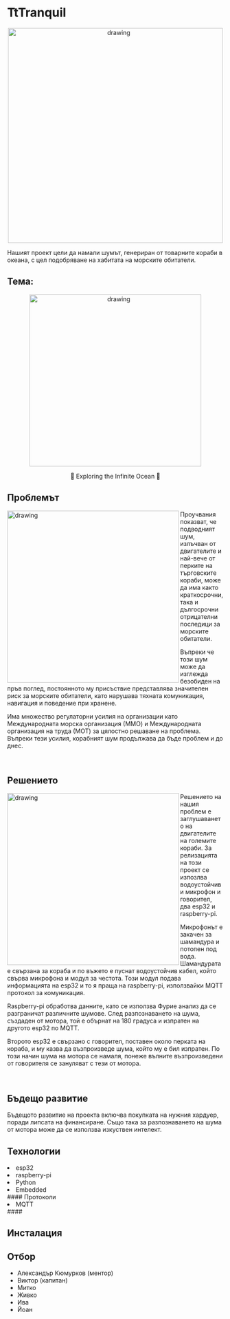 # TtTranquil
<div align="center">
  <img src="https://github.com/JivkoNushev/TtT-HackTUES-10/assets/54147006/bfe486a6-8504-4b99-9776-bdf6c2c95fa3" alt="drawing" style="width:500px;"/>
</div>
<p>
    Нашият проект цели да намали шумът, генериран от товарните кораби в океана, с цел подобряване на хабитата на морските обитатели.
</p>
  
## Тема: 
<div align="center">
  <img src="https://github.com/JivkoNushev/TtT-HackTUES-10/assets/54147006/62c3eaf8-657d-4cae-8908-2faf422574e2" alt="drawing" style="width:400px;"/>
  <p>🌊 Exploring the Infinite Ocean 🌊</p>
</div>

## Проблемът

<div>
  <img align="left" src="https://github.com/JivkoNushev/TtT-HackTUES-10/assets/54147006/5bc11aa0-baa6-4149-9547-f767928adf62" alt="drawing" style="width:400px;"/>

  <p> Проучвания показват, че подводният шум, излъчван от двигателите и най-вече от перките на търговските кораби, може да има както краткосрочни, така и дългосрочни отрицателни последици за морските обитатели. </p>
  <p> Въпреки че този шум може да изглежда безобиден на пръв поглед, постоянното му присъствие представлява значителен риск за морските обитатели, като нарушава тяхната комуникация, навигация и поведение при хранене. </p>
  <p> Има множество регулаторни усилия на организации като Международната морска организация (ММО) и Международната организация на труда (МОТ) за цялостно решаване на проблема. Въпреки тези усилия, корабният шум продължава да бъде проблем и до днес. </p>
  
  <br clear="left"/>
</div>


## Решението
<div>
  <img align="left" src="https://github.com/JivkoNushev/TtT-HackTUES-10/assets/50800277/a3e73175-6854-4096-9b5f-905b9f041fe8" alt="drawing" style="width:400px;"/>

  <p> Решението на нашия проблем е заглушаването на двигателите на големите кораби. За релизацията на този проект се изпозлва водоустойчиви микрофон и говорител, два esp32 и raspberry-pi. </p>
  <p> Микрофонът е закачен за шамандура и потопен под вода. Шамандурата е свързана за кораба и по въжето е пуснат водоустойчив кабел, който свърва микрофона и модул за честота. Този модул подава информацията на esp32 и то я праща на raspberry-pi, използвайки MQTT протокол за комуникация. </p>
  <p> Raspberry-pi обработва данните, като се използва Фурие анализ да се разграничат различните шумове. След разпознаването на шума, създаден от мотора, той е обърнат на 180 градуса и изпратен на другото esp32 по MQTT. </p>
  <p> Второто esp32 е свързано с говорител, поставен около перката на кораба, и му казва да възпроизведе шума, който му е бил изпратен. По този начин шума на мотора се намаля, понеже вълните възпроизведени от говорителя се зануляват с тези от мотора. </p>
  
  <br clear="left"/>
</div>

## Бъдещо развитие
<div>
  <p> Бъдещото развитие на проекта включва покупката на нужния хардуер, поради липсата на финансиране. Също така за разпознаването на шума от мотора може да се използва изкуствен интелект.</p>
</div>

## Технологии
<div>
  <li>esp32</li>
  <li>raspberry-pi</li>
  <li>Python</li>
  <li>Embedded</li>
</div>
#### Протоколи
<div>
  <li>MQTT</li>
</div>
#### 

## Инсталация


## Отбор
 - Александър Кюмурков (ментор)
 - Виктор (капитан)
 - Митко
 - Живко
 - Ива
 - Йоан
